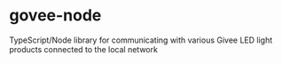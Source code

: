 # govee-node
TypeScript/Node library for communicating with various Givee LED light products connected to the local network

